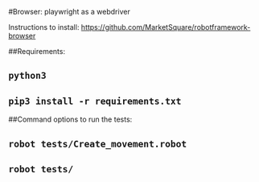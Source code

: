 #Browser: playwright as a webdriver

Instructions to install:
https://github.com/MarketSquare/robotframework-browser

##Requirements:
## `python3`
## `pip3 install -r requirements.txt`

##Command options to run the tests:
## `robot tests/Create_movement.robot`
## `robot tests/`
